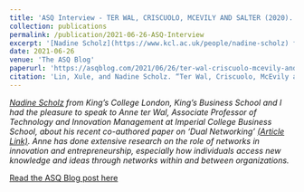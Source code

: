 ```yaml
---
title: 'ASQ Interview - TER WAL, CRISCUOLO, MCEVILY AND SALTER (2020). DUAL NETWORKING: HOW COLLABORATORS NETWORK IN THEIR QUEST FOR INNOVATION'
collection: publications
permalink: /publication/2021-06-26-ASQ-Interview
excerpt: '[Nadine Scholz](https://www.kcl.ac.uk/people/nadine-scholz) from King’s College London, King’s Business School and I interviewed Anne ter Wal, Associate Professor of Technology and Innovation Management at Imperial College Business School, about his recent co-authored paper on "Dual Networking".'
date: 2021-06-26
venue: 'The ASQ Blog'
paperurl: 'https://asqblog.com/2021/06/26/ter-wal-criscuolo-mcevily-and-salter-2020-dual-networking-how-collaborators-network-in-their-quest-for-innovation/'
citation: 'Lin, Xule, and Nadine Scholz. “Ter Wal, Criscuolo, McEvily and Salter (2020). Dual Networking: How Collaborators Network in Their Quest for Innovation.” _The ASQ Blog_ (blog), June 26, 2021.'
---
```


_[Nadine Scholz](https://www.kcl.ac.uk/people/nadine-scholz) from King’s College London, King’s Business School and I had the pleasure to speak to Anne ter Wal, Associate Professor of Technology and Innovation Management at Imperial College Business School, about his recent co-authored paper on ‘Dual Networking’ [(Article Link)](https://doi.org/10.1177/0001839219893691). Anne has done extensive research on the role of networks in innovation and entrepreneurship, especially how individuals access new knowledge and ideas through networks within and between organizations._

[Read the ASQ Blog post here](https://asqblog.com/2021/06/26/ter-wal-criscuolo-mcevily-and-salter-2020-dual-networking-how-collaborators-network-in-their-quest-for-innovation/)
